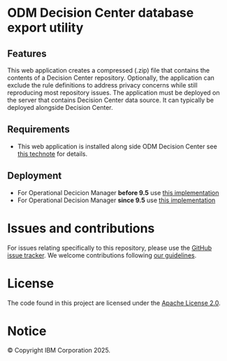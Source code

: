 # ODM Decision Center database export utility


## Features
This web application creates a compressed (.zip) file that contains the contents of a Decision Center repository. Optionally, the application can exclude the rule definitions to address privacy concerns while still reproducing most repository issues. The application must be deployed on the server that contains Decision Center data source. It can typically be deployed alongside Decision Center.

## Requirements
- This web application is installed along side ODM Decision Center see [this technote](https://www.ibm.com/support/pages/decision-center-database-export-utility) for details.

## Deployment
- For Operational Decicion Manager **before 9.5** use [this implementation](resources/javaEE/decisioncenter-dbdump.war)
- For Operational Decision Manager **since 9.5** use [this implementation](resources/jakartaEE/decisioncenter-dbdump.war)

# Issues and contributions
For issues relating specifically to this repository, please use the [GitHub issue tracker](../../issues).
We welcome contributions following [our guidelines](CONTRIBUTING.md).

# License
The code found in this project are licensed under the [Apache License 2.0](LICENSE).

# Notice
© Copyright IBM Corporation 2025.
